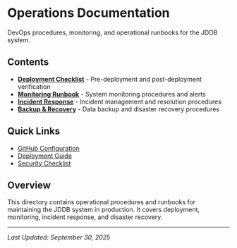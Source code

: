 # Operations Documentation

DevOps procedures, monitoring, and operational runbooks for the JDDB system.

## Contents

- **[Deployment Checklist](deployment-checklist.md)** - Pre-deployment and post-deployment verification
- **[Monitoring Runbook](monitoring-runbook.md)** - System monitoring procedures and alerts
- **[Incident Response](incident-response.md)** - Incident management and resolution procedures
- **[Backup & Recovery](backup-recovery.md)** - Data backup and disaster recovery procedures

## Quick Links

- [GitHub Configuration](../setup/github-setup.md)
- [Deployment Guide](../setup/DEPLOYMENT.md)
- [Security Checklist](../security/phase2_security_checklist.md)

## Overview

This directory contains operational procedures and runbooks for maintaining the JDDB system in production. It covers deployment, monitoring, incident response, and disaster recovery.

---

*Last Updated: September 30, 2025*
